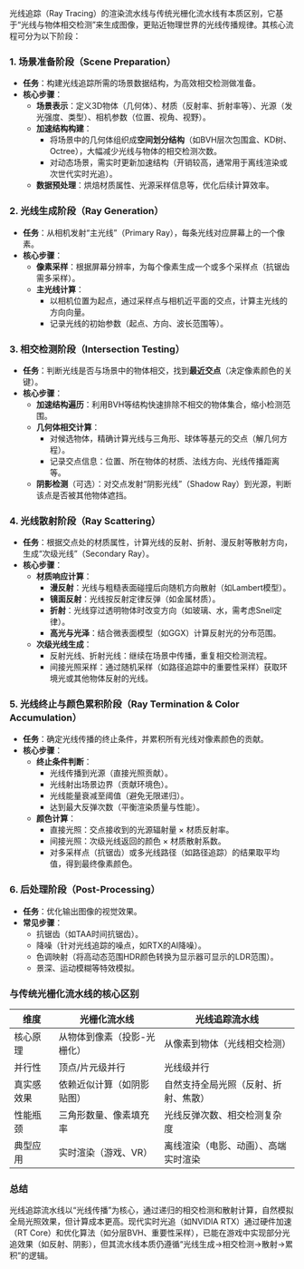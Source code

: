 光线追踪（Ray Tracing）的渲染流水线与传统光栅化流水线有本质区别，它基于“光线与物体相交检测”来生成图像，更贴近物理世界的光线传播规律。其核心流程可分为以下阶段：


### **1. 场景准备阶段（Scene Preparation）**
- **任务**：构建光线追踪所需的场景数据结构，为高效相交检测做准备。
- **核心步骤**：
  - **场景表示**：定义3D物体（几何体）、材质（反射率、折射率等）、光源（发光强度、类型）、相机参数（位置、视角、视野）。
  - **加速结构构建**：
    - 将场景中的几何体组织成**空间划分结构**（如BVH层次包围盒、KD树、Octree），大幅减少光线与物体的相交检测次数。
    - 对动态场景，需实时更新加速结构（开销较高，通常用于离线渲染或次世代实时光追）。
  - **数据预处理**：烘焙材质属性、光源采样信息等，优化后续计算效率。


### **2. 光线生成阶段（Ray Generation）**
- **任务**：从相机发射“主光线”（Primary Ray），每条光线对应屏幕上的一个像素。
- **核心步骤**：
  - **像素采样**：根据屏幕分辨率，为每个像素生成一个或多个采样点（抗锯齿需多采样）。
  - **主光线计算**：
    - 以相机位置为起点，通过采样点与相机近平面的交点，计算主光线的方向向量。
    - 记录光线的初始参数（起点、方向、波长范围等）。


### **3. 相交检测阶段（Intersection Testing）**
- **任务**：判断光线是否与场景中的物体相交，找到**最近交点**（决定像素颜色的关键）。
- **核心步骤**：
  - **加速结构遍历**：利用BVH等结构快速排除不相交的物体集合，缩小检测范围。
  - **几何体相交计算**：
    - 对候选物体，精确计算光线与三角形、球体等基元的交点（解几何方程）。
    - 记录交点信息：位置、所在物体的材质、法线方向、光线传播距离等。
  - **阴影检测**（可选）：对交点发射“阴影光线”（Shadow Ray）到光源，判断该点是否被其他物体遮挡。


### **4. 光线散射阶段（Ray Scattering）**
- **任务**：根据交点处的材质属性，计算光线的反射、折射、漫反射等散射方向，生成“次级光线”（Secondary Ray）。
- **核心步骤**：
  - **材质响应计算**：
    - **漫反射**：光线与粗糙表面碰撞后向随机方向散射（如Lambert模型）。
    - **镜面反射**：光线按反射定律反弹（如金属材质）。
    - **折射**：光线穿过透明物体时改变方向（如玻璃、水，需考虑Snell定律）。
    - **高光与光泽**：结合微表面模型（如GGX）计算反射光的分布范围。
  - **次级光线生成**：
    - 反射光线、折射光线：继续在场景中传播，重复相交检测流程。
    - 间接光照采样：通过随机采样（如路径追踪中的重要性采样）获取环境光或其他物体反射的光线。


### **5. 光线终止与颜色累积阶段（Ray Termination & Color Accumulation）**
- **任务**：确定光线传播的终止条件，并累积所有光线对像素颜色的贡献。
- **核心步骤**：
  - **终止条件判断**：
    - 光线传播到光源（直接光照贡献）。
    - 光线射出场景边界（贡献环境色）。
    - 光线能量衰减至阈值（避免无限递归）。
    - 达到最大反弹次数（平衡渲染质量与性能）。
  - **颜色计算**：
    - 直接光照：交点接收到的光源辐射量 × 材质反射率。
    - 间接光照：次级光线返回的颜色 × 材质散射系数。
    - 对多采样点（抗锯齿）或多光线路径（如路径追踪）的结果取平均值，得到最终像素颜色。


### **6. 后处理阶段（Post-Processing）**
- **任务**：优化输出图像的视觉效果。
- **常见步骤**：
  - 抗锯齿（如TAA时间抗锯齿）。
  - 降噪（针对光线追踪的噪点，如RTX的AI降噪）。
  - 色调映射（将高动态范围HDR颜色转换为显示器可显示的LDR范围）。
  - 景深、运动模糊等特效模拟。


### **与传统光栅化流水线的核心区别**
| 维度               | 光栅化流水线                     | 光线追踪流水线                     |
|--------------------|----------------------------------|------------------------------------|
| 核心原理           | 从物体到像素（投影-光栅化）      | 从像素到物体（光线相交检测）       |
| 并行性             | 顶点/片元级并行                  | 光线级并行                         |
| 真实感效果         | 依赖近似计算（如阴影贴图）       | 自然支持全局光照（反射、折射、焦散） |
| 性能瓶颈           | 三角形数量、像素填充率           | 光线反弹次数、相交检测复杂度       |
| 典型应用           | 实时渲染（游戏、VR）             | 离线渲染（电影、动画）、高端实时渲染 |


### 总结
光线追踪流水线以“光线传播”为核心，通过递归的相交检测和散射计算，自然模拟全局光照效果，但计算成本更高。现代实时光追（如NVIDIA RTX）通过硬件加速（RT Core）和优化算法（如分层BVH、重要性采样），已能在游戏中实现部分光追效果（如反射、阴影），但其流水线本质仍遵循“光线生成→相交检测→散射→累积”的逻辑。